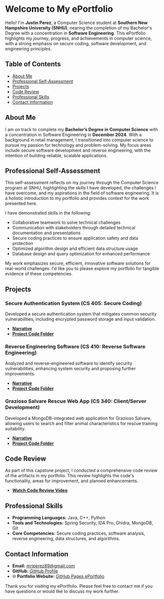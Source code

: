 # Welcome to My ePortfolio

Hello! I'm **Justin Perez**, a Computer Science student at **Southern New Hampshire University (SNHU)**, nearing the completion of my Bachelor's Degree with a concentration in **Software Engineering**. This ePortfolio highlights my journey, progress, and achievements in computer science, with a strong emphasis on secure coding, software development, and engineering principles.

## Table of Contents
- [About Me](#about-me)
- [Professional Self-Assessment](#professional-self-assessment)
- [Projects](#projects)
- [Code Review](#code-review)
- [Professional Skills](#professional-skills)
- [Contact Information](#contact-information)

## About Me
I am on track to complete my **Bachelor’s Degree in Computer Science** with a concentration in Software Engineering in **December 2024**. With a background in retail management, I transitioned into computer science to pursue my passion for technology and problem-solving. My focus areas include secure software development and reverse engineering, with the intention of building reliable, scalable applications.

## Professional Self-Assessment
This self-assessment reflects on my journey through the Computer Science program at SNHU, highlighting the skills I have developed, the challenges I have overcome, and my aspirations in the field of software engineering. It is a holistic introduction to my portfolio and provides context for the work presented here.

I have demonstrated skills in the following:
- Collaborative teamwork to solve technical challenges
- Communication with stakeholders through detailed technical documentation and presentations
- Secure coding practices to ensure application safety and data protection
- Optimized algorithm design and efficient data structure usage
- Database design and query optimization for enhanced performance

My work emphasizes secure, efficient, innovative software solutions for real-world challenges. I'd like you to please explore my portfolio for tangible evidence of these competencies.

## Projects

### Secure Authentication System (CS 405: Secure Coding)
Developed a secure authentication system that mitigates common security vulnerabilities, including encrypted password storage and input validation.
- **[Narrative](CS%20499%20Milestone%20Two%20Narrative.docx)**
- **[Project Code Folder](https://github.com/Mrjperez89/ePortfolio/tree/main/5-2%20EncryptionCodingActivity)**

### Reverse Engineering Software (CS 410: Reverse Software Engineering)
Analyzed and reverse-engineered software to identify security vulnerabilities, enhancing system security and proposing further improvements.
- **[Narrative](CS%20499%20Milestone%20Three%20Narrative.docx)**
- **[Project Code Folder](https://github.com/Mrjperez89/ePortfolio/tree/main/CS410Project)**

### Grazioso Salvare Rescue Web App (CS 340: Client/Server Development)
Developed a MongoDB-integrated web application for Grazioso Salvare, allowing users to search and filter animal characteristics for rescue training suitability.
- **[Narrative](CS%20499%20Milestone%20Four%20Narrative.docx)**
- **[Project Code Folder](https://github.com/Mrjperez89/ePortfolio/tree/main/international-rescue-animal-training-company-Grazioso-Salvare](https://github.com/Mrjperez89/ePortfolio/tree/main/international-rescue-animal-training-company-Grazioso-Salvare/ProjectTwoDashboard%20(2)/ProjectTwoDashboard))**

## Code Review
As part of this capstone project, I conducted a comprehensive code review of the artifacts in my portfolio. This review highlights the code's functionality, areas for improvement, and planned enhancements.

- **[Watch Code Review Video](https://youtu.be/72ZpKvantUk)**

## Professional Skills
- **Programming Languages:** Java, C++, Python
- **Tools and Technologies:** Spring Security, IDA Pro, Ghidra, MongoDB, Git
- **Core Competencies:** Secure coding practices, software analysis, reverse engineering, data structures, and algorithms.

## Contact Information
- **Email:** [mrjperez89@gmail.com](mailto:mrjperez89@gmail.com)
- **GitHub:** [GitHub Profile](https://github.com/Mrjperez89)
- 🌐 **Portfolio Website:** [GitHub Pages ePortfolio](https://mrjperez89.github.io/ePortfolio)

Thank you for visiting my ePortfolio. Please feel free to contact me if you have questions or would like to discuss my work further.
